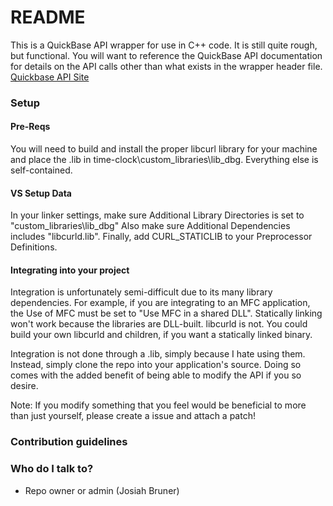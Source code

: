 # README #

This is a QuickBase API wrapper for use in C++ code. It is still quite rough, but functional. You will want to reference the QuickBase API documentation for details on the API calls other than what exists in the wrapper header file. [Quickbase API Site](http://www.quickbase.com/api-guide/index.html)

### Setup ###

#### Pre-Reqs ####

You will need to build and install the proper libcurl library for your machine and place the .lib in time-clock\custom_libraries\lib_dbg. Everything else is self-contained.

#### VS Setup Data ####
In your linker settings, make sure Additional Library Directories is set to "custom_libraries\lib_dbg"
Also make sure Additional Dependencies includes "libcurld.lib".
Finally, add CURL_STATICLIB to your Preprocessor Definitions.

#### Integrating into your project ####
Integration is unfortunately semi-difficult due to its many library dependencies. For example, if you are integrating to an MFC application, the Use of MFC must be set to "Use MFC in a shared DLL". Statically linking won't work because the libraries are DLL-built. libcurld is not. You could build your own libcurld and children, if you want a statically linked binary.

Integration is not done through a .lib, simply because I hate using them. Instead, simply clone the repo into your application's source. Doing so comes with the added benefit of being able to modify the API if you so desire.

Note: If you modify something that you feel would be beneficial to more than just yourself, please create a issue and attach a patch!

### Contribution guidelines ###


### Who do I talk to? ###

* Repo owner or admin (Josiah Bruner)